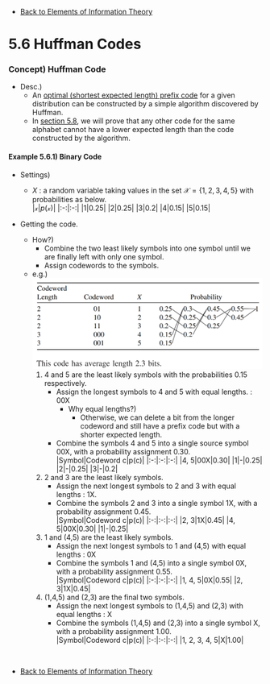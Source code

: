 * [Back to Elements of Information Theory](../../main.md)

# 5.6 Huffman Codes

### Concept) Huffman Code
- Desc.)
  - An [optimal (shortest expected length) prefix code](../03/note.md#53-optimal-codes) for a given distribution can be constructed by a simple algorithm discovered by Huffman.
  - In [section 5.8](../08/note.md), we will prove that any other code for the same alphabet cannot have a lower expected length than the code constructed by the algorithm.

#### Example 5.6.1) Binary Code
- Settings)
  - $`X`$ : a random variable taking values in the set $`\mathcal{X} = \{1,2,3,4,5\}`$ with probabilities as below.   
    |$`\mathcal{x}`$|$`p(\mathcal{x})`$|
    |:-:|:-:|
    |1|0.25|
    |2|0.25|
    |3|0.2|
    |4|0.15|
    |5|0.15|


- Getting the code.
  - How?)
    - Combine the two least likely symbols into one symbol until we are finally left with only one symbol.
    - Assign codewords to the symbols.
  - e.g.)    
    ![](images/001.png)
    1. 4 and 5 are the least likely symbols with the probabilities 0.15 respectively.
       - Assign the longest symbols to 4 and 5 with equal lengths. : 00X
         - Why equal lengths?) 
           - Otherwise, we can delete a bit from the longer codeword and still have a prefix code but with a shorter expected length.
       - Combine the symbols 4 and 5 into a single source symbol 00X, with a probability assignment 0.30.   
         |Symbol|Codeword c|p(c)|
         |:-:|:-:|:-:|
         |4, 5|00X|0.30|
         |1|-|0.25|
         |2|-|0.25|
         |3|-|0.2|
    2. 2 and 3 are the least likely symbols.
       - Assign the next longest symbols to 2 and 3 with equal lengths : 1X.
       - Combine the symbols 2 and 3 into a single symbol 1X, with a probability assignment 0.45.   
         |Symbol|Codeword c|p(c)|
         |:-:|:-:|:-:|
         |2, 3|1X|0.45|
         |4, 5|00X|0.30|
         |1|-|0.25|
    3. 1 and (4,5) are the least likely symbols.
       - Assign the next longest symbols to 1 and (4,5) with equal lengths : 0X
       - Combine the symbols 1 and (4,5) into a single symbol 0X, with a probability assignment 0.55.   
         |Symbol|Codeword c|p(c)|
         |:-:|:-:|:-:|
         |1, 4, 5|0X|0.55|
         |2, 3|1X|0.45|
    4. (1,4,5) and (2,3) are the final two symbols.
       - Assign the next longest symbols to (1,4,5) and (2,3) with equal lengths : X
       - Combine the symbols (1,4,5) and (2,3) into a single symbol X, with a probability assignment 1.00.   
         |Symbol|Codeword c|p(c)|
         |:-:|:-:|:-:|
         |1, 2, 3, 4, 5|X|1.00|







<br>

* [Back to Elements of Information Theory](../../main.md)
